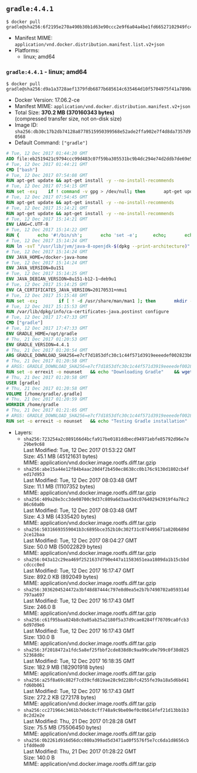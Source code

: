 ## `gradle:4.4.1`

```console
$ docker pull gradle@sha256:6f2195e270a490b30b1d63e90ccc2e9f6a04a4be1fd66527102949fc4b722250
```

-	Manifest MIME: `application/vnd.docker.distribution.manifest.list.v2+json`
-	Platforms:
	-	linux; amd64

### `gradle:4.4.1` - linux; amd64

```console
$ docker pull gradle@sha256:d9a1a3728aef1379fdb6877b685614c635464d10f5704975f41a7890a06d9e95
```

-	Docker Version: 17.06.2-ce
-	Manifest MIME: `application/vnd.docker.distribution.manifest.v2+json`
-	Total Size: **370.2 MB (370160343 bytes)**  
	(compressed transfer size, not on-disk size)
-	Image ID: `sha256:db30c17b2db74128a8778515950399568e52ade2ffa902e7f4d8da7357d90568`
-	Default Command: `["gradle"]`

```dockerfile
# Tue, 12 Dec 2017 01:44:20 GMT
ADD file:eb2519421c9794ccc99d483c07f59ba305531bc9b4dc294e74d2ddb7de69e52a in / 
# Tue, 12 Dec 2017 01:44:21 GMT
CMD ["bash"]
# Tue, 12 Dec 2017 07:54:08 GMT
RUN apt-get update && apt-get install -y --no-install-recommends 		ca-certificates 		curl 		wget 	&& rm -rf /var/lib/apt/lists/*
# Tue, 12 Dec 2017 07:54:15 GMT
RUN set -ex; 	if ! command -v gpg > /dev/null; then 		apt-get update; 		apt-get install -y --no-install-recommends 			gnupg 			dirmngr 		; 		rm -rf /var/lib/apt/lists/*; 	fi
# Tue, 12 Dec 2017 07:54:45 GMT
RUN apt-get update && apt-get install -y --no-install-recommends 		bzr 		git 		mercurial 		openssh-client 		subversion 				procps 	&& rm -rf /var/lib/apt/lists/*
# Tue, 12 Dec 2017 15:14:21 GMT
RUN apt-get update && apt-get install -y --no-install-recommends 		bzip2 		unzip 		xz-utils 	&& rm -rf /var/lib/apt/lists/*
# Tue, 12 Dec 2017 15:14:21 GMT
ENV LANG=C.UTF-8
# Tue, 12 Dec 2017 15:14:22 GMT
RUN { 		echo '#!/bin/sh'; 		echo 'set -e'; 		echo; 		echo 'dirname "$(dirname "$(readlink -f "$(which javac || which java)")")"'; 	} > /usr/local/bin/docker-java-home 	&& chmod +x /usr/local/bin/docker-java-home
# Tue, 12 Dec 2017 15:14:24 GMT
RUN ln -svT "/usr/lib/jvm/java-8-openjdk-$(dpkg --print-architecture)" /docker-java-home
# Tue, 12 Dec 2017 15:14:24 GMT
ENV JAVA_HOME=/docker-java-home
# Tue, 12 Dec 2017 15:14:24 GMT
ENV JAVA_VERSION=8u151
# Tue, 12 Dec 2017 15:14:25 GMT
ENV JAVA_DEBIAN_VERSION=8u151-b12-1~deb9u1
# Tue, 12 Dec 2017 15:14:25 GMT
ENV CA_CERTIFICATES_JAVA_VERSION=20170531+nmu1
# Tue, 12 Dec 2017 15:15:48 GMT
RUN set -ex; 		if [ ! -d /usr/share/man/man1 ]; then 		mkdir -p /usr/share/man/man1; 	fi; 		apt-get update; 	apt-get install -y 		openjdk-8-jdk="$JAVA_DEBIAN_VERSION" 		ca-certificates-java="$CA_CERTIFICATES_JAVA_VERSION" 	; 	rm -rf /var/lib/apt/lists/*; 		[ "$(readlink -f "$JAVA_HOME")" = "$(docker-java-home)" ]; 		update-alternatives --get-selections | awk -v home="$(readlink -f "$JAVA_HOME")" 'index($3, home) == 1 { $2 = "manual"; print | "update-alternatives --set-selections" }'; 	update-alternatives --query java | grep -q 'Status: manual'
# Tue, 12 Dec 2017 15:15:53 GMT
RUN /var/lib/dpkg/info/ca-certificates-java.postinst configure
# Tue, 12 Dec 2017 17:47:33 GMT
CMD ["gradle"]
# Tue, 12 Dec 2017 17:47:33 GMT
ENV GRADLE_HOME=/opt/gradle
# Thu, 21 Dec 2017 01:20:53 GMT
ENV GRADLE_VERSION=4.4.1
# Thu, 21 Dec 2017 01:20:54 GMT
ARG GRADLE_DOWNLOAD_SHA256=e7cf7d1853dfc30c1c44f571d3919eeeedef002823b66b6a988d27e919686389
# Thu, 21 Dec 2017 01:20:58 GMT
# ARGS: GRADLE_DOWNLOAD_SHA256=e7cf7d1853dfc30c1c44f571d3919eeeedef002823b66b6a988d27e919686389
RUN set -o errexit -o nounset 	&& echo "Downloading Gradle" 	&& wget --no-verbose --output-document=gradle.zip "https://services.gradle.org/distributions/gradle-${GRADLE_VERSION}-bin.zip" 		&& echo "Checking download hash" 	&& echo "${GRADLE_DOWNLOAD_SHA256} *gradle.zip" | sha256sum --check - 		&& echo "Installing Gradle" 	&& unzip gradle.zip 	&& rm gradle.zip 	&& mv "gradle-${GRADLE_VERSION}" "${GRADLE_HOME}/" 	&& ln --symbolic "${GRADLE_HOME}/bin/gradle" /usr/bin/gradle 		&& echo "Adding gradle user and group" 	&& groupadd --system --gid 1000 gradle 	&& useradd --system --gid gradle --uid 1000 --shell /bin/bash --create-home gradle 	&& mkdir /home/gradle/.gradle 	&& chown --recursive gradle:gradle /home/gradle 		&& echo "Symlinking root Gradle cache to gradle Gradle cache" 	&& ln -s /home/gradle/.gradle /root/.gradle
# Thu, 21 Dec 2017 01:20:58 GMT
USER [gradle]
# Thu, 21 Dec 2017 01:20:58 GMT
VOLUME [/home/gradle/.gradle]
# Thu, 21 Dec 2017 01:20:59 GMT
WORKDIR /home/gradle
# Thu, 21 Dec 2017 01:21:05 GMT
# ARGS: GRADLE_DOWNLOAD_SHA256=e7cf7d1853dfc30c1c44f571d3919eeeedef002823b66b6a988d27e919686389
RUN set -o errexit -o nounset 	&& echo "Testing Gradle installation" 	&& gradle --version
```

-	Layers:
	-	`sha256:723254a2c089166d4bcfa917be0181ddbecd94971ebfe85792d96e7e29be9c68`  
		Last Modified: Tue, 12 Dec 2017 01:53:22 GMT  
		Size: 45.1 MB (45121631 bytes)  
		MIME: application/vnd.docker.image.rootfs.diff.tar.gzip
	-	`sha256:abe15a44e12f84b4aac20d4f2b450ec8638cc0b176c9130d1802cb4fed17d953`  
		Last Modified: Tue, 12 Dec 2017 08:03:48 GMT  
		Size: 11.1 MB (11107352 bytes)  
		MIME: application/vnd.docker.image.rootfs.diff.tar.gzip
	-	`sha256:409a28e3cc3de08700c9d37c809a6d3aa43dc076402943919f4a78c286c60a0b`  
		Last Modified: Tue, 12 Dec 2017 08:03:48 GMT  
		Size: 4.3 MB (4335420 bytes)  
		MIME: application/vnd.docker.image.rootfs.diff.tar.gzip
	-	`sha256:50316693559041b3c6895bce352b10c302f31c074495671a820b689d2ce12baa`  
		Last Modified: Tue, 12 Dec 2017 08:04:27 GMT  
		Size: 50.0 MB (50022829 bytes)  
		MIME: application/vnd.docker.image.rootfs.diff.tar.gzip
	-	`sha256:043a12c29ea469f2521637d790e447a11583651eaa1809da1b15cbbdcdccc0ed`  
		Last Modified: Tue, 12 Dec 2017 16:17:47 GMT  
		Size: 892.0 KB (892049 bytes)  
		MIME: application/vnd.docker.image.rootfs.diff.tar.gzip
	-	`sha256:3036204524472a3bf48d87444c797e8d0ea5e2b7b7490702a059314d797aa697`  
		Last Modified: Tue, 12 Dec 2017 16:17:43 GMT  
		Size: 246.0 B  
		MIME: application/vnd.docker.image.rootfs.diff.tar.gzip
	-	`sha256:c61f95baa024b8c0a05ab25a2180f5a37d9cae8284ff70709ca0fcb36d97d9e6`  
		Last Modified: Tue, 12 Dec 2017 16:17:43 GMT  
		Size: 130.0 B  
		MIME: application/vnd.docker.image.rootfs.diff.tar.gzip
	-	`sha256:3f2018472a1fdc5a8ef25fbbf2cde838d8c9aa99ca9e799c0f38d82552368d8c`  
		Last Modified: Tue, 12 Dec 2017 16:18:35 GMT  
		Size: 182.9 MB (182901918 bytes)  
		MIME: application/vnd.docker.image.rootfs.diff.tar.gzip
	-	`sha256:a25f8a69c882f7cd39cfd819ae28c9d228bfc4255fe39a18a5d6bd41fd60b061`  
		Last Modified: Tue, 12 Dec 2017 16:17:43 GMT  
		Size: 272.2 KB (272178 bytes)  
		MIME: application/vnd.docker.image.rootfs.diff.tar.gzip
	-	`sha256:cc271964c3461b7eb6c8cff748a9c9be09ef0c0b614fef21d13bb1b38c2d2e2e`  
		Last Modified: Thu, 21 Dec 2017 01:28:28 GMT  
		Size: 75.5 MB (75506450 bytes)  
		MIME: application/vnd.docker.image.rootfs.diff.tar.gzip
	-	`sha256:0b2261d916d56dcc080a399ad5d3471ad0f5576f5e7cc6da1d8656cb1fdd0ed0`  
		Last Modified: Thu, 21 Dec 2017 01:28:22 GMT  
		Size: 140.0 B  
		MIME: application/vnd.docker.image.rootfs.diff.tar.gzip
